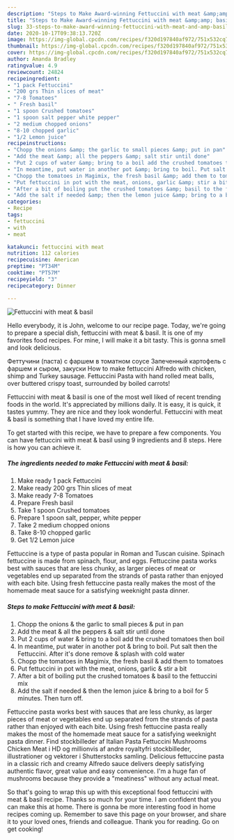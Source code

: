 ```yaml
---
description: "Steps to Make Award-winning Fettuccini with meat &amp;amp; basil"
title: "Steps to Make Award-winning Fettuccini with meat &amp;amp; basil"
slug: 33-steps-to-make-award-winning-fettuccini-with-meat-and-amp-basil
date: 2020-10-17T09:38:13.720Z
image: https://img-global.cpcdn.com/recipes/f320d197840af972/751x532cq70/fettuccini-with-meat-basil-recipe-main-photo.jpg
thumbnail: https://img-global.cpcdn.com/recipes/f320d197840af972/751x532cq70/fettuccini-with-meat-basil-recipe-main-photo.jpg
cover: https://img-global.cpcdn.com/recipes/f320d197840af972/751x532cq70/fettuccini-with-meat-basil-recipe-main-photo.jpg
author: Amanda Bradley
ratingvalue: 4.9
reviewcount: 24824
recipeingredient:
- "1 pack Fettuccini"
- "200 grs Thin slices of meat"
- "7-8 Tomatoes"
- " Fresh basil"
- "1 spoon Crushed tomatoes"
- "1 spoon salt pepper white pepper"
- "2 medium chopped onions"
- "8-10 chopped garlic"
- "1/2 Lemon juice"
recipeinstructions:
- "Chopp the onions &amp; the garlic to small pieces &amp; put in pan"
- "Add the meat &amp; all the peppers &amp; salt stir until done"
- "Put 2 cups of water &amp; bring to a boil add the crushed tomatoes then boil"
- "In meantime, put water in another pot &amp; bring to boil. Put salt then the Fettuccini. After it&#39;s done remove &amp; splash with cold water"
- "Chopp the tomatoes in Magimix, the fresh basil &amp; add them to tomatoes"
- "Put fettuccini in pot with the meat, onions, garlic &amp; stir a bit"
- "After a bit of boiling put the crushed tomatoes &amp; basil to the fettuccini mix"
- "Add the salt if needed &amp; then the lemon juice &amp; bring to a boil for 5 minutes. Then turn off."
categories:
- Recipe
tags:
- fettuccini
- with
- meat

katakunci: fettuccini with meat 
nutrition: 112 calories
recipecuisine: American
preptime: "PT34M"
cooktime: "PT57M"
recipeyield: "3"
recipecategory: Dinner

---
```



![Fettuccini with meat &amp; basil](https://img-global.cpcdn.com/recipes/f320d197840af972/751x532cq70/fettuccini-with-meat-basil-recipe-main-photo.jpg)

Hello everybody, it is John, welcome to our recipe page. Today, we're going to prepare a special dish, fettuccini with meat &amp; basil. It is one of my favorites food recipes. For mine, I will make it a bit tasty. This is gonna smell and look delicious.

Феттучини (паста) с фаршем в томатном соусе Запеченный картофель с фаршем и сыром, закуски How to make fettuccini Alfredo with chicken, shimp and Turkey sausage. Fettuccini Pasta with hand rolled meat balls, over buttered crispy toast, surrounded by boiled carrots!

Fettuccini with meat &amp; basil is one of the most well liked of recent trending foods in the world. It's appreciated by millions daily. It is easy, it is quick, it tastes yummy. They are nice and they look wonderful. Fettuccini with meat &amp; basil is something that I have loved my entire life.


To get started with this recipe, we have to prepare a few components. You can have fettuccini with meat &amp; basil using 9 ingredients and 8 steps. Here is how you can achieve it.

<!--inarticleads1-->

##### The ingredients needed to make Fettuccini with meat &amp; basil:

1. Make ready 1 pack Fettuccini
1. Make ready 200 grs Thin slices of meat
1. Make ready 7-8 Tomatoes
1. Prepare  Fresh basil
1. Take 1 spoon Crushed tomatoes
1. Prepare 1 spoon salt, pepper, white pepper
1. Take 2 medium chopped onions
1. Take 8-10 chopped garlic
1. Get 1/2 Lemon juice


Fettuccine is a type of pasta popular in Roman and Tuscan cuisine. Spinach fettuccine is made from spinach, flour, and eggs. Fettuccine pasta works best with sauces that are less chunky, as larger pieces of meat or vegetables end up separated from the strands of pasta rather than enjoyed with each bite. Using fresh fettuccine pasta really makes the most of the homemade meat sauce for a satisfying weeknight pasta dinner. 

<!--inarticleads2-->

##### Steps to make Fettuccini with meat &amp; basil:

1. Chopp the onions &amp; the garlic to small pieces &amp; put in pan
1. Add the meat &amp; all the peppers &amp; salt stir until done
1. Put 2 cups of water &amp; bring to a boil add the crushed tomatoes then boil
1. In meantime, put water in another pot &amp; bring to boil. Put salt then the Fettuccini. After it&#39;s done remove &amp; splash with cold water
1. Chopp the tomatoes in Magimix, the fresh basil &amp; add them to tomatoes
1. Put fettuccini in pot with the meat, onions, garlic &amp; stir a bit
1. After a bit of boiling put the crushed tomatoes &amp; basil to the fettuccini mix
1. Add the salt if needed &amp; then the lemon juice &amp; bring to a boil for 5 minutes. Then turn off.


Fettuccine pasta works best with sauces that are less chunky, as larger pieces of meat or vegetables end up separated from the strands of pasta rather than enjoyed with each bite. Using fresh fettuccine pasta really makes the most of the homemade meat sauce for a satisfying weeknight pasta dinner. Find stockbilleder af Italian Pasta Fettuccini Mushrooms Chicken Meat i HD og millionvis af andre royaltyfri stockbilleder, illustrationer og vektorer i Shutterstocks samling. Delicious fettuccine pasta in a classic rich and creamy Alfredo sauce delivers deeply satisfying authentic flavor, great value and easy convenience. I&#39;m a huge fan of mushrooms because they provide a &#34;meatiness&#34; without any actual meat. 

So that's going to wrap this up with this exceptional food fettuccini with meat &amp; basil recipe. Thanks so much for your time. I am confident that you can make this at home. There is gonna be more interesting food in home recipes coming up. Remember to save this page on your browser, and share it to your loved ones, friends and colleague. Thank you for reading. Go on get cooking!
